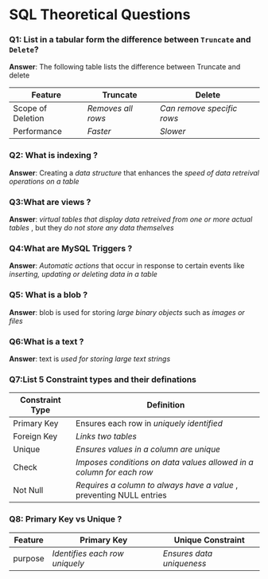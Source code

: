 # SQL Theoretical Questions

### Q1: List in a tabular form the difference between `Truncate` and `Delete`? 

**Answer**: The following table lists the difference between Truncate and delete

| Feature           | Truncate           | Delete                     |
| ----------------- | ------------------ | -------------------------- |
| Scope of Deletion | *Removes all rows* | *Can remove specific rows* |
| Performance       | *Faster*           | *Slower*                   |

### Q2: What is indexing ?

**Answer**: Creating a *data structure* that enhances the *speed of data retreival operations on a table*

### Q3:What are views ? 

**Answer**: *virtual tables that display data retreived from one or more actual tables* , but they *do not store any data themselves*

### Q4:What are MySQL Triggers ? 

**Answer**: *Automatic actions* that occur in response to certain events like *inserting, updating or deleting data in a table*

### Q5: What is a blob ? 

**Answer**: blob is used for storing *large binary objects*  such as *images or files*

### Q6:What is a text ? 

**Answer**: text is *used for storing large text strings*

### Q7:List 5 Constraint types and their definations 

| Constraint Type | Definition                                                   |
| --------------- | ------------------------------------------------------------ |
| Primary Key     | Ensures each row in *uniquely identified*                    |
| Foreign Key     | *Links two tables*                                           |
| Unique          | *Ensures values in a column are unique*                      |
| Check           | *Imposes conditions on data values allowed in a column for each row* |
| Not Null        | *Requires a column to always have a value* , preventing NULL entries |

###  Q8: Primary Key vs Unique ? 

| Feature | Primary Key                    | Unique Constraint         |
| ------- | ------------------------------ | ------------------------- |
| purpose | *Identifies each row uniquely* | *Ensures data uniqueness* |

